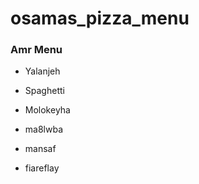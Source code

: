 # osamas_pizza_menu

### Amr Menu
 - Yalanjeh
 - Spaghetti
 - Molokeyha

- ma8lwba
- mansaf
- fiareflay
